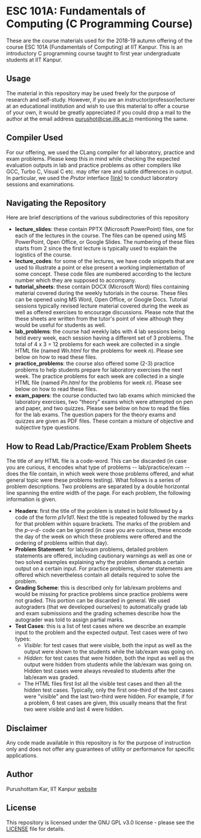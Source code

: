 # ESC 101A: Fundamentals of Computing (C Programming Course)
These are the course materials used for the 2018-19 autumn offering of the course ESC 101A (Fundamentals of Computing) at IIT Kanpur. This is an introductory C programming course taught to first year undergraduate students at IIT Kanpur.

## Usage
The material in this repository may be used freely for the purpose of research and self-study. However, if you are an instructor/professor/lecturer at an educational institution and wish to use this material to offer a course of your own, it would be greatly appreciated if you could drop a mail to the author at the email address <a href="mailto:purushot@cse.iitk.ac.in">purushot@cse.iitk.ac.in</a> mentioning the same.

## Compiler Used
For our offering, we used the CLang compiler for all laboratory, practice and exam problems. Please keep this in mind while checking the expected evaluation outputs in lab and practice problems as other compilers like GCC, Turbo C, Visual C etc. may offer rare and subtle differences in output. In particular, we used the *Prutor* interface [\[link\]](https://prutor.ai/) to conduct laboratory sessions and examinations.

## Navigating the Repository
Here are brief descriptions of the various subdirectories of this repository
- **lecture_slides**:  these contain PPTX (Microsoft PowerPoint) files, one for each of the lectures in the course. The files can be opened using MS PowerPoint, Open Office, or Google Slides. The numbering of these files starts from 2 since the first lecture is typically used to explain the logistics of the course.
- **lecture_codes**: for some of the lectures, we have code snippets that are used to illustrate a point or else present a working implementation of some concept. These code files are numbered according to the lecture number which they are supposed to accompany.
- **tutorial_sheets**: these contain DOCX (Microsoft Word) files containing material covered during the weekly tutorials in the course. These files can be opened using MS Word, Open Office, or Google Docs. Tutorial sessions typically revised lecture material covered during the week as well as offered exercises to encourage discussions. Please note that the these sheets are written from the tutor's point of view although they would be useful for students as well.
- **lab_problems**: the course had weekly labs with 4 lab sessions being held every week, each session having a different set of 3 problems. The total of 4 x 3 = 12 problems for each week are collected in a single HTML file (named *Wn.html* for the problems for week *n*). Please see below on how to read these files.
- **practice_problems**: the course also offered some (2-3) practice problems to help students prepare for laboratory exercises the next week. The practice problems for each week are collected in a single HTML file (named *Pn.html* for the problems for week *n*). Please see below on how to read these files.
- **exam_papers**: the course conducted two lab exams which mimicked the laboratory exercises, two "theory" exams which were attempted on pen and paper, and two quizzes. Please see below on how to read the files for the lab exams. The question papers for the theory exams and quizzes are given as PDF files. These contain a mixture of objective and subjective type questions.

## How to Read Lab/Practice/Exam Problem Sheets
The title of any HTML file is a code-word. This can be discarded (in case you are curious, it encodes what type of problems -- lab/practice/exam -- does the file contain, in which week were those problems offered, and what general topic were these problems testing). What follows is a series of problem descriptions. Two problems are separated by a double horizontal line spanning the entire width of the page. For each problem, the following information is given.
- **Headers**: first the title of the problem is stated in bold followed by a code of the form *p1v1d1*. Next the title is repeated followed by the marks for that problem within square brackets. The marks of the problem and the *p-v-d-* code can be ignored (in case you are curious, these encode the day of the week on which these problems were offered and the ordering of problems within that day).
- **Problem Statement**: for lab/exam problems, detailed problem statements are offered, including cautionary warnings as well as one or two solved examples explaining why the problem demands a certain output on a certain input. For practice problems, shorter statements are offered which nevertheless contain all details required to solve the problem.
- **Grading Scheme**: this is described only for lab/exam problems and would be missing for practice problems since practice problems were not graded. This portion can be discarded in general. We used autograders (that we developed ourselves) to automatically grade lab and exam submissions and the grading schemes describe how the autograder was told to assign partial marks.
- **Test Cases**: this is a list of test cases where we describe an example input to the problem and the expected output. Test cases were of two types:
	- *Visible*: for test cases that were visible, both the input as well as the output were shown to the students while the lab/exam was going on. 
	- *Hidden*: for test cases that were hidden, both the input as well as the output were hidden from students while the lab/exam was going on. Hidden test cases were always revealed to students after the lab/exam was graded.
	- The HTML files first list all the visible test cases and then all the hidden test cases. Typically, only the first one-third of the test cases were "visible" and the last two-third were hidden. For example, if for a problem, 6 test cases are given, this usually means that the first two were visible and last 4 were hidden.

## Disclaimer
Any code made available in this repository is for the purpose of instruction only and does not offer any guarantees of utility or performance for specific applications.

## Author
Purushottam Kar, IIT Kanpur [website](https://www.cse.iitk.ac.in/users/purushot/)

## License
This repository is licensed under the GNU GPL v3.0 license - please see the [LICENSE](LICENSE) file for details.
